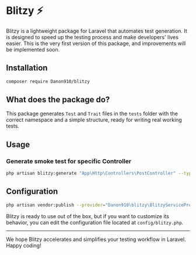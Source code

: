 # Blitzy ⚡

Blitzy is a lightweight package for Laravel that automates test generation. It is designed to speed up the testing process and make developers' lives easier. This is the very first version of this package, and improvements will be implemented soon.

## Installation
```bash
composer require Danon910/blitzy
```

## What does the package do?
This package generates `Test` and `Trait` files in the `tests` folder with the correct namespace and a simple structure, ready for writing real working tests.

## Usage
### Generate smoke test for specific Controller
```bash
php artisan blitzy:generate "App\Http\Controllers\PostController" --type=smoke
```

## Configuration
```bash
php artisan vendor:publish --provider="Danon910\blitzy\BlitzyServiceProvider"
```
Blitzy is ready to use out of the box, but if you want to customize its behavior, you can edit the configuration file located at `config/blitzy.php`.

---

We hope Blitzy accelerates and simplifies your testing workflow in Laravel. Happy coding!
